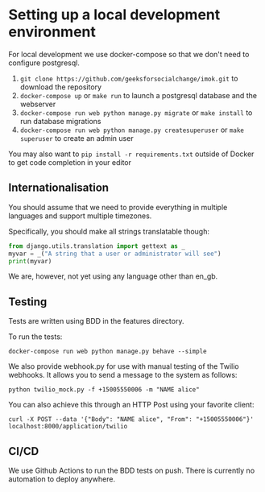 # Setting up a local development environment

For local development we use docker-compose so that we don't need to configure postgresql.

1. `git clone https://github.com/geeksforsocialchange/imok.git` to download the repository
1. `docker-compose up` or `make run` to launch a postgresql database and the webserver
1. `docker-compose run web python manage.py migrate` or `make install` to run database migrations
1. `docker-compose run web python manage.py createsuperuser` or `make superuser` to create an admin user

You may also want to `pip install -r requirements.txt` outside of Docker to get code completion in your editor

## Internationalisation

You should assume that we need to provide everything in multiple languages and support multiple timezones.

Specifically, you should make all strings translatable though:

```python
from django.utils.translation import gettext as _
myvar = _("A string that a user or administrator will see")
print(myvar)
```

We are, however, not yet using any language other than en_gb.

## Testing

Tests are written using BDD in the features directory.

To run the tests:

`docker-compose run web python manage.py behave --simple`

We also provide webhook.py for use with manual testing of the Twilio webhooks.  It allows you to send a message to the system as follows:

```shell
python twilio_mock.py -f +15005550006 -m "NAME alice"
```

You can also achieve this through an HTTP Post using your favorite client:

```shell
curl -X POST --data '{"Body": "NAME alice", "From": "+15005550006"}' localhost:8000/application/twilio
```

## CI/CD

We use Github Actions to run the BDD tests on push. There is currently no automation to deploy anywhere.
